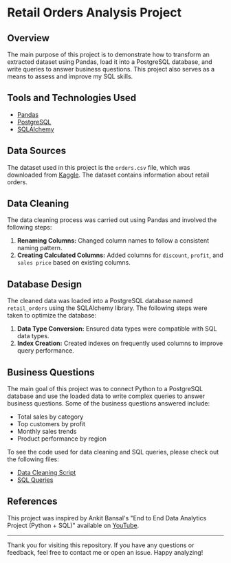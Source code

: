 
# Retail Orders Analysis Project

## Overview
The main purpose of this project is to demonstrate how to transform an extracted dataset using Pandas, load it into a PostgreSQL database, and write queries to answer business questions. This project also serves as a means to assess and improve my SQL skills.

## Tools and Technologies Used
- [Pandas](https://pandas.pydata.org/)
- [PostgreSQL](https://www.postgresql.org/)
- [SQLAlchemy](https://www.sqlalchemy.org/)

## Data Sources
The dataset used in this project is the `orders.csv` file, which was downloaded from [Kaggle](https://www.kaggle.com/). The dataset contains information about retail orders.

## Data Cleaning
The data cleaning process was carried out using Pandas and involved the following steps:
1. **Renaming Columns:** Changed column names to follow a consistent naming pattern.
2. **Creating Calculated Columns:** Added columns for `discount`, `profit`, and `sales price` based on existing columns.

## Database Design
The cleaned data was loaded into a PostgreSQL database named `retail_orders` using the SQLAlchemy library. The following steps were taken to optimize the database:
1. **Data Type Conversion:** Ensured data types were compatible with SQL data types.
2. **Index Creation:** Created indexes on frequently used columns to improve query performance.

## Business Questions
The main goal of this project was to connect Python to a PostgreSQL database and use the loaded data to write complex queries to answer business questions. Some of the business questions answered include:
- Total sales by category
- Top customers by profit
- Monthly sales trends
- Product performance by region

To see the code used for data cleaning and SQL queries, please check out the following files:
- [Data Cleaning Script](scripts/data_cleaning.py)
- [SQL Queries](https://github.com/LakshmiPriyaDiwakar2706/Retail-Orders-Data-Analysis/blob/main/reatil_orders_output.sql)

## References
This project was inspired by Ankit Bansal's "End to End Data Analytics Project (Python + SQL)" available on [YouTube](https://www.youtube.com/).

---

Thank you for visiting this repository. If you have any questions or feedback, feel free to contact me or open an issue. Happy analyzing!
